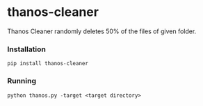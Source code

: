 # thanos-cleaner
Thanos Cleaner randomly deletes 50% of the files of given folder.

### Installation

```pip install thanos-cleaner```

### Running

```python thanos.py -target <target directory>```